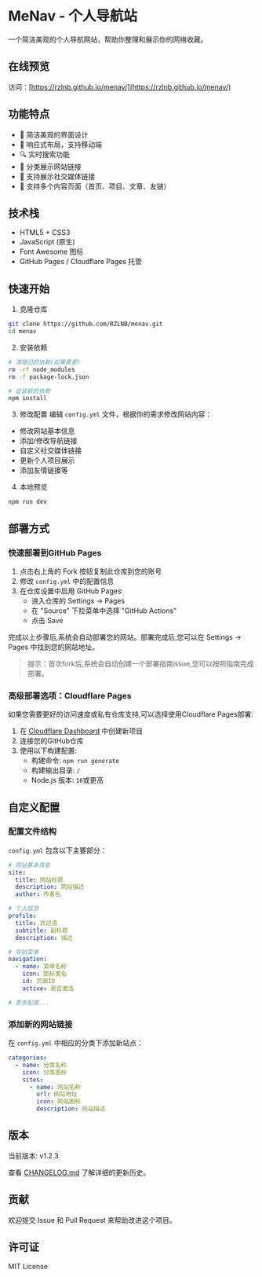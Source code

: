 # MeNav - 个人导航站

一个简洁美观的个人导航网站，帮助你整理和展示你的网络收藏。

## 在线预览

访问：[https://rzlnb.github.io/menav/](https://rzlnb.github.io/menav/)

## 功能特点

- 🎨 简洁美观的界面设计
- 📱 响应式布局，支持移动端
- 🔍 实时搜索功能
- 🎯 分类展示网站链接
- 👥 支持展示社交媒体链接
- 📝 支持多个内容页面（首页、项目、文章、友链）

## 技术栈

- HTML5 + CSS3
- JavaScript (原生)
- Font Awesome 图标
- GitHub Pages / Cloudflare Pages 托管

## 快速开始

1. 克隆仓库
```bash
git clone https://github.com/RZLNB/menav.git
cd menav
```

2. 安装依赖
```bash
# 清理旧的依赖(如果需要)
rm -rf node_modules
rm -f package-lock.json

# 安装新的依赖
npm install
```

3. 修改配置
编辑 `config.yml` 文件，根据你的需求修改网站内容：
- 修改网站基本信息
- 添加/修改导航链接
- 自定义社交媒体链接
- 更新个人项目展示
- 添加友情链接等

4. 本地预览
```bash
npm run dev
```

## 部署方式

### 快速部署到GitHub Pages

1. 点击右上角的 Fork 按钮复制此仓库到您的账号
2. 修改 `config.yml` 中的配置信息
3. 在仓库设置中启用 GitHub Pages:
   - 进入仓库的 Settings -> Pages
   - 在 "Source" 下拉菜单中选择 "GitHub Actions"
   - 点击 Save

完成以上步骤后,系统会自动部署您的网站。部署完成后,您可以在 Settings -> Pages 中找到您的网站地址。

> 提示：首次fork后,系统会自动创建一个部署指南issue,您可以按照指南完成部署。

### 高级部署选项：Cloudflare Pages

如果您需要更好的访问速度或私有仓库支持,可以选择使用Cloudflare Pages部署:

1. 在 [Cloudflare Dashboard](https://dash.cloudflare.com) 中创建新项目
2. 连接您的GitHub仓库
3. 使用以下构建配置:
   - 构建命令: `npm run generate`
   - 构建输出目录: `/`
   - Node.js 版本: `16`或更高

## 自定义配置

### 配置文件结构

`config.yml` 包含以下主要部分：

```yaml
# 网站基本信息
site:
  title: 网站标题
  description: 网站描述
  author: 作者名

# 个人信息
profile:
  title: 欢迎语
  subtitle: 副标题
  description: 描述

# 导航菜单
navigation:
  - name: 菜单名称
    icon: 图标类名
    id: 页面ID
    active: 是否激活

# 更多配置...
```

### 添加新的网站链接

在 `config.yml` 中相应的分类下添加新站点：

```yaml
categories:
  - name: 分类名称
    icon: 分类图标
    sites:
      - name: 网站名称
        url: 网站地址
        icon: 网站图标
        description: 网站描述
```

## 版本

当前版本: v1.2.3

查看 [CHANGELOG.md](./CHANGELOG.md) 了解详细的更新历史。

## 贡献

欢迎提交 Issue 和 Pull Request 来帮助改进这个项目。

## 许可证

MIT License 